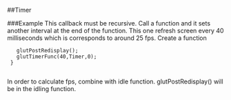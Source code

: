 
##Timer

###Example
This callback must be recursive.
Call a function and it sets another interval at the end of the function.
This one refresh screen every 40 milliseconds which is corresponds to around 25 fps.
Create a function
```opengl
   glutPostRedisplay();
   glutTimerFunc(40,Timer,0);
 }
 ```
```opengl
 ```

In order to calculate fps, combine with idle function. glutPostRedisplay() 
will be in the idling function.




